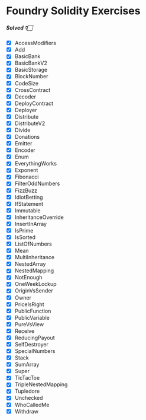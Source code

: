# Foundry Solidity Exercises

##### Solved 👇🏻

- [x] AccessModifiers
- [x] Add
- [x] BasicBank
- [x] BasicBankV2
- [x] BasicStorage
- [x] BlockNumber
- [x] CodeSize
- [x] CrossContract
- [x] Decoder
- [x] DeployContract
- [x] Deployer
- [x] Distribute
- [x] DistributeV2
- [x] Divide
- [x] Donations
- [x] Emitter
- [x] Encoder
- [x] Enum
- [x] EverythingWorks
- [x] Exponent
- [x] Fibonacci
- [x] FilterOddNumbers
- [x] FizzBuzz
- [x] IdiotBetting
- [x] IfStatement
- [x] Immutable
- [x] InheritanceOverride
- [x] InsertInArray
- [x] IsPrime
- [x] IsSorted
- [x] ListOfNumbers
- [x] Mean
- [x] MultiInheritance
- [x] NestedArray
- [x] NestedMapping
- [x] NotEnough
- [x] OneWeekLockup
- [x] OriginVsSender
- [x] Owner
- [x] PriceIsRight
- [x] PublicFunction
- [x] PublicVariable
- [x] PureVsView
- [x] Receive
- [x] ReducingPayout
- [x] SelfDestroyer
- [x] SpecialNumbers
- [x] Stack
- [x] SumArray
- [x] Super
- [x] TicTacToe
- [x] TripleNestedMapping
- [x] Tupledore
- [x] Unchecked
- [x] WhoCalledMe
- [x] Withdraw